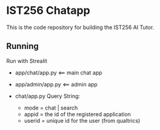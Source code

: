 # IST256 Chatapp

This is the code repository for building the IST256 AI Tutor. 

## Running 

Run with Strealit 

- app/chat/app.py <== main chat app
- app/admin/app.py <== admin app

- chat/app.py Query String:
    - mode = chat | search
    - appid = the id of the registered application
    - userid = unique id for the user (from qualtrics)

